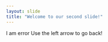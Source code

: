```yaml
---
layout: slide
title: "Welcome to our second slide!"
---
```

I am error
Use the left arrow to go back!
